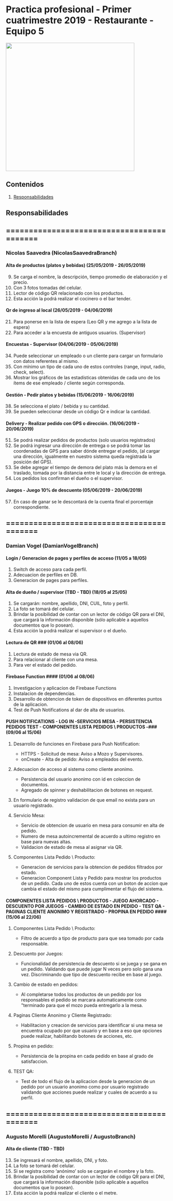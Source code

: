 # Practica profesional - Primer cuatrimestre 2019 - Restaurante - Equipo 5

<img src="https://vignette.wikia.nocookie.net/vrchat-legends/images/f/ff/Teem_five.jpg/revision/latest?cb=20180527122115" width="400" />

## Contenidos

1. [Responsabilidades](#responsabilidades)

## <a name="responsabilidades"></a><b>Responsabilidades</b>

## ==========================================

### **Nicolas Saavedra (NicolasSaavedraBranch)**

  #### Alta de productos (platos y bebidas) (25/05/2019 - 26/05/2019)
  9) Se carga el nombre, la descripción, tiempo promedio de elaboración y el precio.
  10) Con 3 fotos tomadas del celular.
  11) Lector de código QR relacionado con los productos.
  12) Esta acción la podrá realizar el cocinero o el bar tender.

  #### Qr de ingreso al local (26/05/2019 - 04/06/2019)
  21) Para ponerse en la lista de espera (Leo QR y me agrego a la lista de espera)
  22) Para acceder a la encuesta de antiguos usuarios. (Supervisor)
  
  #### Encuestas - Supervisor (04/06/2019 - 05/06/2019)
  34) Puede seleccionar un empleado o un cliente para cargar un formulario con datos referentes al mismo.
  35) Con mínimo un tipo de cada uno de estos controles (range, input, radio, check, select).
  36) Mostrar los gráficos de las estadísticas obtenidas de cada uno de los ítems de ese empleado / cliente según corresponda.
  
  #### Gestión - Pedir platos y bebidas (15/06/2019 - 16/06/2019)
  38) Se selecciona el plato / bebida y su cantidad.
  39) Se pueden seleccionar desde un código Qr e indicar la cantidad.
  
  #### Delivery - Realizar pedido con GPS o dirección. (16/06/2019 - 20/06/2019)
  51) Se podrá realizar pedidos de productos (solo usuarios registrados)
  52) Se podrá ingresar una dirección de entrega o se podrá tomar las coordenadas de GPS para saber dónde entregar el pedido, (al cargar una dirección, igualmente en nuestro sistema queda registrada la posición del GPS).
  53) Se debe agregar el tiempo de demora del plato más la demora en el traslado, tomada por la distancia entre le local y la dirección de entrega.
  54) Los pedidos los confirman el dueño o el supervisor.
  
  #### Juegos - Juego 10% de descuento (05/06/2019 - 20/06/2019)
  57) En caso de ganar se le descontará de la cuenta final el porcentaje correspondiente.
  
## ==========================================

### **Damian Vogel (DamianVogelBranch)**

  #### Login / Generacion de pages y perfiles de acceso (11/05 a 18/05)
  1) Switch de acceso para cada perfil.
  2) Adecuacion de perfiles en DB.
  3) Generacion de pages para perfiles.

  #### Alta de dueño / supervisor (TBD - TBD) (18/05 al 25/05)
  1) Se cargarán: nombre, apellido, DNI, CUIL, foto y perfil.
  2) La foto se tomará del celular.
  3) Brindar la posibilidad de contar con un lector de código QR para el DNI, que cargará la información disponible (sólo aplicable a aquellos documentos que lo posean).
  4) Esta acción la podrá realizar el supervisor o el dueño.

  #### Lectura de QR ### (01/06 al 08/06)

  1) Lectura de estado de mesa via QR.
  2) Para relacionar al cliente con una mesa.
  3) Para ver el estado del pedido.
  
  #### Firebase Function #### (01/06 al 08/06) 

  1) Investigacion y aplicacion de Firebase Functions
  2) Instalacion de dependencias.
  3) Desarrollo de obtencion de token de dispositivos en diferentes puntos de la aplicacion.
  4) Test de Push Notifications al dar de alta de usuarios.
  
  #### PUSH NOTIFICATIONS - LOG IN -SERVICIOS MESA - PERSISTENCIA PEDIDOS TEST - COMPONENTES LISTA PEDIDOS \ PRODUCTOS -###(09/06 al 15/06)
  
  1) Desarrollo de funciones en Firebase para Push Notification:
        * HTTPS - Solicitud de mesa: 
          Aviso a Mozo y Supervisores.
        * onCreate - Alta de pedido: 
          Aviso a empleados del evento.
  
  2) Adecuacion de acceso al sistema como cliente anonimo.
      * Persistencia del usuario anonimo con id en coleccion de documentos.
      * Agregado de spinner y deshabilitacion de botones en request.

  3) En formulario de registro validacion de que email no exista para un usuario registrado.

  3) Servicio Mesa:
      * Servicio de obtencion de usuario en mesa para consumir en alta de pedido.
      * Numero de mesa autoincremental de acuerdo a ultimo registro en base para nuevas altas.
      * Validacion de estado de mesa al asignar via QR. 
  
  4) Componentes Lista Pedido \ Producto:
      * Generacion de servicios para la obtencion de pedidos filtrados por estado.
      * Generacion Component Lista y Pedido para mostrar los productos de un pedido.
        Cada uno de estos cuenta con un boton de accion que cambia el estado del mismo para cumplimentar el flujo del sistema.

 
#### COMPONENTES LISTA PEDIDOS \ PRODUCTOS - JUEGO AHORCADO - DESCUENTO POR JUEGOS - CAMBIO DE ESTADO EN PEDIDO - TEST QA - PAGINAS CLIENTE ANONIMO Y REGISTRADO - PROPINA EN PEDIDO #### (15/06 al 22/06) 

  1) Componentes Lista Pedido \ Producto:
      * Filtro de acuerdo a tipo de producto para que sea tomado por cada responsable.

  2)  Descuento por Juegos:
      * Funcionalidad de persistencia de descuento si se juega y se gana en un pedido. Validando que puede jugar N veces pero solo gana una vez. Discriminando que tipo de descuento recibe en base al juego. 
  
  3)  Cambio de estado en pedidos:
      * Al completarse todos los productos de un pedido por los responsables el pedido se marcara automaticamente como "terminado para que el mozo pueda entregarlo a la mesa. 
  
  4)  Paginas Cliente Anonimo y Cliente Registrado:
      * Habilitacion y creacion de servicios para identificar si una mesa se encuentra ocupado por que usuario y en base a eso que opciones puede realizar, habilitando botones de acciones, etc.
  
  5)  Propina en pedido:
      * Persistencia de la propina en cada pedido en base al grado de satisfaccion.
  
  5)  TEST QA:
      * Test de todo el flujo de la aplicacion desde la generacion de un pedido por un usuario anonimo como por usuario registrado validando que acciones puede realizar y cuales de acuerdo a su perfil.

## ==========================================

### **Augusto Morelli (AugustoMorelli / AugustoBranch)**

  #### Alta de cliente (TBD - TBD)
  13) Se ingresará el nombre, apellido, DNI, y foto.
  14) La foto se tomará del celular.
  15) Si se registra como ‘anónimo’ solo se cargarán el nombre y la foto.
  16) Brindar la posibilidad de contar con un lector de código QR para el DNI, que cargará la información disponible (sólo aplicable a aquellos documentos que lo posean).
  17) Esta acción la podrá realizar el cliente o el metre.
